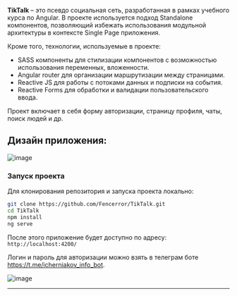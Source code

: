 **TikTalk** – это псевдо социальная сеть, разработанная в рамках учебного курса по Angular. 
В проекте используется подход Standalone компонентов, позволяющий избежать использования модульной архитектуры в контексте Single Page приложения.

Кроме того, технологии, используемые в проекте:
- SASS компоненты для стилизации компонентов с возможностью использования переменных, вложенности.
- Angular router для организации маршрутизации между страницами.
- Reactive JS для работы с потоками данных и подписки на события.
- Reactive Forms  для обработки и валидации пользовательского ввода.

Проект включает в себя форму авторизации, страницу профиля, чаты, поиск людей и др.

## Дизайн приложения:


![image](https://github.com/user-attachments/assets/d1b7ca4a-d1ab-41fe-aff8-e6991c98deb4)


### Запуск проекта

Для клонирования репозитория и запуска проекта локально:

```bash
git clone https://github.com/Fencerror/TikTalk.git
cd TikTalk
npm install
ng serve
```

После этого приложение будет доступно по адресу: `http://localhost:4200/`

Логин и пароль для авторизации можно взять в телеграм боте https://t.me/icherniakov_info_bot.

![image](https://github.com/user-attachments/assets/756ca987-64fc-45fd-b8f5-a22b753a77c3)


---
